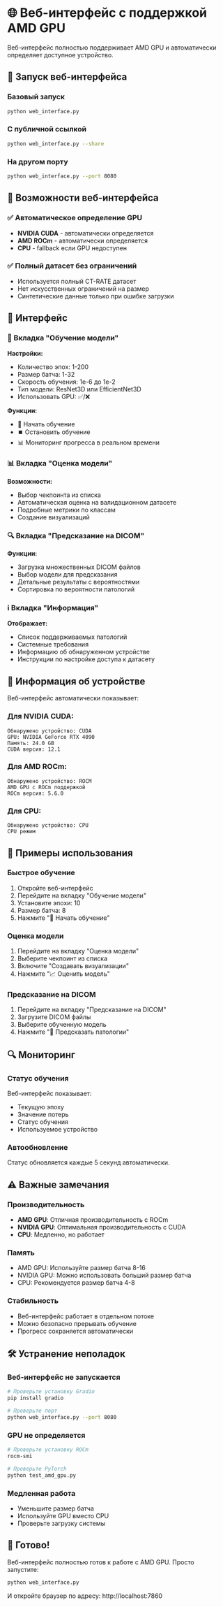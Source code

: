 # 🌐 Веб-интерфейс с поддержкой AMD GPU

Веб-интерфейс полностью поддерживает AMD GPU и автоматически определяет доступное устройство.

## 🚀 Запуск веб-интерфейса

### Базовый запуск
```bash
python web_interface.py
```

### С публичной ссылкой
```bash
python web_interface.py --share
```

### На другом порту
```bash
python web_interface.py --port 8080
```

## 🎯 Возможности веб-интерфейса

### ✅ Автоматическое определение GPU
- **NVIDIA CUDA** - автоматически определяется
- **AMD ROCm** - автоматически определяется  
- **CPU** - fallback если GPU недоступен

### ✅ Полный датасет без ограничений
- Используется полный CT-RATE датасет
- Нет искусственных ограничений на размер
- Синтетические данные только при ошибке загрузки

## 📱 Интерфейс

### 🎯 Вкладка "Обучение модели"

**Настройки:**
- Количество эпох: 1-200
- Размер батча: 1-32
- Скорость обучения: 1e-6 до 1e-2
- Тип модели: ResNet3D или EfficientNet3D
- Использовать GPU: ✅/❌

**Функции:**
- 🚀 Начать обучение
- ⏹️ Остановить обучение
- 📊 Мониторинг прогресса в реальном времени

### 📊 Вкладка "Оценка модели"

**Возможности:**
- Выбор чекпоинта из списка
- Автоматическая оценка на валидационном датасете
- Подробные метрики по классам
- Создание визуализаций

### 🔍 Вкладка "Предсказание на DICOM"

**Функции:**
- Загрузка множественных DICOM файлов
- Выбор модели для предсказания
- Детальные результаты с вероятностями
- Сортировка по вероятности патологий

### ℹ️ Вкладка "Информация"

**Отображает:**
- Список поддерживаемых патологий
- Системные требования
- Информацию об обнаруженном устройстве
- Инструкции по настройке доступа к датасету

## 🔧 Информация об устройстве

Веб-интерфейс автоматически показывает:

### Для NVIDIA CUDA:
```
Обнаружено устройство: CUDA
GPU: NVIDIA GeForce RTX 4090
Память: 24.0 GB
CUDA версия: 12.1
```

### Для AMD ROCm:
```
Обнаружено устройство: ROCM
AMD GPU с ROCm поддержкой
ROCm версия: 5.6.0
```

### Для CPU:
```
Обнаружено устройство: CPU
CPU режим
```

## 🚀 Примеры использования

### Быстрое обучение
1. Откройте веб-интерфейс
2. Перейдите на вкладку "Обучение модели"
3. Установите эпохи: 10
4. Размер батча: 8
5. Нажмите "🚀 Начать обучение"

### Оценка модели
1. Перейдите на вкладку "Оценка модели"
2. Выберите чекпоинт из списка
3. Включите "Создавать визуализации"
4. Нажмите "📈 Оценить модель"

### Предсказание на DICOM
1. Перейдите на вкладку "Предсказание на DICOM"
2. Загрузите DICOM файлы
3. Выберите обученную модель
4. Нажмите "🔮 Предсказать патологии"

## 🔍 Мониторинг

### Статус обучения
Веб-интерфейс показывает:
- Текущую эпоху
- Значение потерь
- Статус обучения
- Используемое устройство

### Автообновление
Статус обновляется каждые 5 секунд автоматически.

## ⚠️ Важные замечания

### Производительность
- **AMD GPU**: Отличная производительность с ROCm
- **NVIDIA GPU**: Оптимальная производительность с CUDA
- **CPU**: Медленно, но работает

### Память
- AMD GPU: Используйте размер батча 8-16
- NVIDIA GPU: Можно использовать больший размер батча
- CPU: Рекомендуется размер батча 4-8

### Стабильность
- Веб-интерфейс работает в отдельном потоке
- Можно безопасно прерывать обучение
- Прогресс сохраняется автоматически

## 🛠 Устранение неполадок

### Веб-интерфейс не запускается
```bash
# Проверьте установку Gradio
pip install gradio

# Проверьте порт
python web_interface.py --port 8080
```

### GPU не определяется
```bash
# Проверьте установку ROCm
rocm-smi

# Проверьте PyTorch
python test_amd_gpu.py
```

### Медленная работа
- Уменьшите размер батча
- Используйте GPU вместо CPU
- Проверьте загрузку системы

## 🎉 Готово!

Веб-интерфейс полностью готов к работе с AMD GPU. Просто запустите:

```bash
python web_interface.py
```

И откройте браузер по адресу: http://localhost:7860
